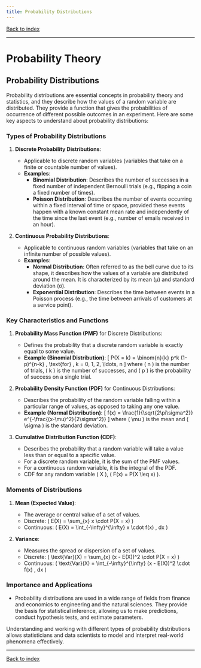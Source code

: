 ```yaml
---
title: Probability Distributions
---
```


[Back to index](index.html)

---
# Probability Theory
## Probability Distributions

Probability distributions are essential concepts in probability theory and statistics, and they describe how the values of a random variable are distributed. They provide a function that gives the probabilities of occurrence of different possible outcomes in an experiment. Here are some key aspects to understand about probability distributions:

### Types of Probability Distributions

1. **Discrete Probability Distributions**:
    - Applicable to discrete random variables (variables that take on a finite or countable number of values).
    - **Examples**:
        - **Binomial Distribution**: Describes the number of successes in a fixed number of independent Bernoulli trials (e.g., flipping a coin a fixed number of times).
        - **Poisson Distribution**: Describes the number of events occurring within a fixed interval of time or space, provided these events happen with a known constant mean rate and independently of the time since the last event (e.g., number of emails received in an hour).

2. **Continuous Probability Distributions**:
    - Applicable to continuous random variables (variables that take on an infinite number of possible values).
    - **Examples**:
        - **Normal Distribution**: Often referred to as the bell curve due to its shape, it describes how the values of a variable are distributed around the mean. It is characterized by its mean (μ) and standard deviation (σ).
        - **Exponential Distribution**: Describes the time between events in a Poisson process (e.g., the time between arrivals of customers at a service point).

### Key Characteristics and Functions

1. **Probability Mass Function (PMF)** for Discrete Distributions:
    - Defines the probability that a discrete random variable is exactly equal to some value.
    - **Example (Binomial Distribution)**: 
        \[
        P(X = k) = \binom{n}{k} p^k (1-p)^{n-k} \, \text{for} \, k = 0, 1, 2, \ldots, n
        \]
        where \( n \) is the number of trials, \( k \) is the number of successes, and \( p \) is the probability of success on a single trial.

2. **Probability Density Function (PDF)** for Continuous Distributions:
    - Describes the probability of the random variable falling within a particular range of values, as opposed to taking any one value.
    - **Example (Normal Distribution)**:
        \[
        f(x) = \frac{1}{\sqrt{2\pi\sigma^2}} e^{-\frac{(x-\mu)^2}{2\sigma^2}}
        \]
        where \( \mu \) is the mean and \( \sigma \) is the standard deviation.

3. **Cumulative Distribution Function (CDF)**:
    - Describes the probability that a random variable will take a value less than or equal to a specific value.
    - For a discrete random variable, it is the sum of the PMF values.
    - For a continuous random variable, it is the integral of the PDF.
    - CDF for any random variable \( X \), \( F(x) = P(X \leq x) \).

### Moments of Distributions

1. **Mean (Expected Value)**:
    - The average or central value of a set of values.
    - Discrete: \( E(X) = \sum_{x} x \cdot P(X = x) \)
    - Continuous: \( E(X) = \int_{-\infty}^{\infty} x \cdot f(x) \, dx \)

2. **Variance**:
    - Measures the spread or dispersion of a set of values.
    - Discrete: \( \text{Var}(X) = \sum_{x} (x - E(X))^2 \cdot P(X = x) \)
    - Continuous: \( \text{Var}(X) = \int_{-\infty}^{\infty} (x - E(X))^2 \cdot f(x) \, dx \)

### Importance and Applications

- Probability distributions are used in a wide range of fields from finance and economics to engineering and the natural sciences. They provide the basis for statistical inference, allowing us to make predictions, conduct hypothesis tests, and estimate parameters.

Understanding and working with different types of probability distributions allows statisticians and data scientists to model and interpret real-world phenomena effectively.

---
[Back to index](index.html)

